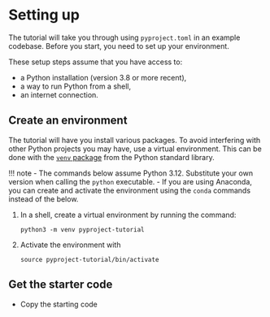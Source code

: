 # Setting up

The tutorial will take you through using `pyproject.toml` in an example
codebase. Before you start, you need to set up your environment.

These setup steps assume that you have access to:
- a Python installation (version 3.8 or more recent),
- a way to run Python from a shell,
- an internet connection.

## Create an environment

The tutorial will have you install various packages. To avoid interfering
with other Python projects you may have, use a virtual environment.
This can be done with the [`venv` package][venv-guide]
from the Python standard library.

!!! note
    - The commands below assume Python 3.12. Substitute your own version when
    calling the `python` executable.
    - If you are using Anaconda, you can create and activate the environment
    using the `conda` commands instead of the below.


1. In a shell, create a virtual environment by running the command:
   ```console
   python3 -m venv pyproject-tutorial
   ```
1. Activate the environment with
    ```console
    source pyproject-tutorial/bin/activate
    ```


## Get the starter code

- Copy the starting code

[venv-guide]: https://packaging.python.org/en/latest/guides/installing-using-pip-and-virtual-environments/#create-and-use-virtual-environments